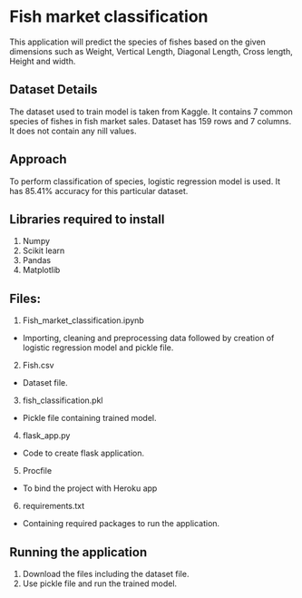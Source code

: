 # Fish market classification 
This application will predict the species of fishes based on the given dimensions such as Weight, Vertical Length, Diagonal Length, Cross length, Height and width. 

## Dataset Details 
The dataset used to train model is taken from Kaggle. It contains 7 common species of fishes in fish market sales. Dataset has 159 rows and 7 columns. It does not contain any nill values. 

## Approach
To perform classification of species, logistic regression model is used. It has 85.41% accuracy for this particular dataset. 

## Libraries required to install 
1) Numpy
2) Scikit learn
3) Pandas
4) Matplotlib

## Files: 
1) Fish_market_classification.ipynb 
- Importing, cleaning and preprocessing data followed by creation of logistic regression model and pickle file. 
2) Fish.csv 
- Dataset file. 
3) fish_classification.pkl
- Pickle file containing trained model.
4) flask_app.py
- Code to create flask application.
5) Procfile 
- To bind the project with Heroku app 
6) requirements.txt
- Containing required packages to run the application. 

## Running the application
1) Download the files including the dataset file. 
2) Use pickle file and run the trained model.

